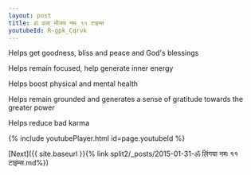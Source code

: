 ```yaml
---
layout: post
title: ॐ प्रजा भीजय नमः ११ टाइम्स
youtubeId: R-gpk_Cqrvk
---
```

 
 
Helps get goodness, bliss and peace and God's blessings
 
Helps remain focused, help generate inner energy 
 
Helps boost physical and mental health 
 
Helps remain grounded and generates a sense of gratitude towards the greater power 
 
Helps reduce bad karma
 
 
 
 


{% include youtubePlayer.html id=page.youtubeId %}
 
[Next]({{ site.baseurl }}{% link  split2/_posts/2015-01-31-ॐ लिंगया नमः ११ टाइम्स.md%})
 
